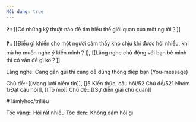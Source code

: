```yaml
---
Nội dung: true
---
```


❓:: [[Có những kỹ thuật nào để tìm hiểu thế giới quan của một người？]]

❓:: [[Điều gì khiến cho một người cảm thấy khó chịu khi được hỏi nhiều, khi mà họ muốn nghe ý kiến mình？]], [[Lắng nghe chủ động với bạn bè mình thì có vấn đề gì ko？]] 

Lắng nghe: Càng gần gũi thì càng dễ dùng thông điệp bạn (You-message) 

Chủ đề:: [[Mạng lưới niềm tin]], [[5 Kiến thức, câu hỏi/52 Chủ đề/521 Nhóm 1/Đặt câu hỏi]], [[Tò mò]]
Chủ đề:: [[Sự diễn giải chủ quan]] 

#Tâmlýhọc/trịliệu 

Tóc vàng:: Hỏi rất nhiều
Tóc đen:: Không dám hỏi gì
